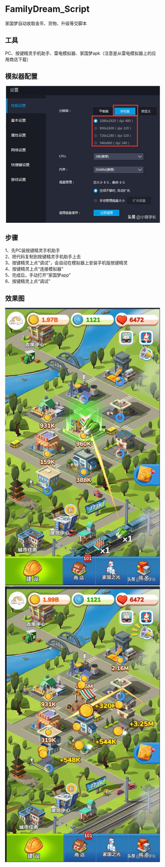 # FamilyDream_Script
家国梦自动收取金币、货物、升级等交脚本

## 工具
PC、按键精灵手机助手、雷电模拟器、家国梦apk（注意是从雷电模拟器上的应用商店下载）

## 模拟器配置
![模拟器配置](https://github.com/1061700625/FamilyDream_Script/blob/master/%E6%A8%A1%E6%8B%9F%E5%99%A8%E9%85%8D%E7%BD%AE.jpg)

## 步骤
1、先PC装按键精灵手机助手    
2、把代码复制到按键精灵手机助手上去  
3、按键精灵上点“调试”，会自动在模拟器上安装手机版按键精灵  
4、按键精灵上点“连接模拟器”  
5、完成后，手动打开“家国梦app”  
6、按键精灵上点“调试”  

## 效果图
![收货物](https://github.com/1061700625/FamilyDream_Script/blob/master/%E6%94%B6%E8%8E%B7%E7%89%A9.jpg)
![收金币](https://github.com/1061700625/FamilyDream_Script/blob/master/%E6%94%B6%E9%87%91%E5%B8%81.jpg)
